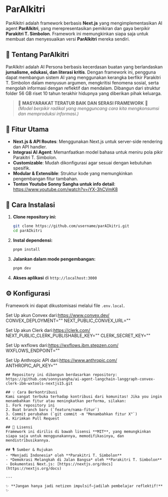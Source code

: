 # ParAIkitri

ParAIkitri adalah framework berbasis **Next.js** yang mengimplementasikan AI agent **ParAIkitri**, yang merepresentasikan pemikiran dan gaya berpikir **Parakitri T. Simbolon**. Framework ini memungkinkan siapa saja untuk membuat dan menyesuaikan versi **ParAIkitri** mereka sendiri.

## 📖 Tentang ParAIkitri

ParAIkitri adalah AI Persona berbasis kecerdasan buatan yang berlandaskan **jurnalisme, edukasi, dan literasi kritis**. Dengan framework ini, pengguna dapat membangun sistem AI yang menggunakan kerangka berfikir Parakitri T. Simbolon dalam menyusun argumen, mengkritisi fenomena sosial, serta mengolah informasi dengan reflektif dan mendalam. Dibangun dari struktur folder 56 GB riset 10 tahun terakhir hidupnya yang diberikan pihak keluarga.

> 🌟 **MASYARAKAT TERATUR BAIK DAN SERASI FRAMEWORK** 🌟  
> _(Model berpikir radikal yang mengguncang cara kita mengkonsumsi dan memproduksi informasi.)_

## 🎯 Fitur Utama
- **Next.js & API Routes**: Menggunakan Next.js untuk server-side rendering dan API handler.
- **Integrasi AI Agent**: Memanfaatkan model bahasa untuk meniru pola pikir Parakitri T. Simbolon.
- **Customizable**: Mudah dikonfigurasi agar sesuai dengan kebutuhan spesifik.
- **Modular & Extensible**: Struktur kode yang memungkinkan pengembangan fitur tambahan.
- **Tonton Youtube Sonny Sangha untuk info detail**: https://www.youtube.com/watch?v=iYX-3hCVmK8

## 🚀 Cara Instalasi

1. **Clone repository ini:**
   ```sh
   git clone https://github.com/username/parAIkitri.git
   cd parAIkitri
   ```
2. **Instal dependensi:**
   ```sh
   pnpm install
   ```
3. **Jalankan dalam mode pengembangan:**
   ```sh
   pnpm dev
   ```
4. **Akses aplikasi** di `http://localhost:3000`

## ⚙️ Konfigurasi

Framework ini dapat dikustomisasi melalui file `.env.local`.

Set Up akun Convex dari:https://www.convex.dev/
CONVEX_DEPLOYMENT=""
NEXT_PUBLIC_CONVEX_URL=""

Set Up akun Clerk dari:https://clerk.com/
NEXT_PUBLIC_CLERK_PUBLISHABLE_KEY=""
CLERK_SECRET_KEY=""

Set Up wxflows dari:https://wxflows.ibm.stepzen.com/
WXFLOWS_ENDPOINT=""

Set Up Anthropic API dari:https://www.anthropic.com/
ANTHROPIC_API_KEY=""
```
## Repository ini dibangun berdasarkan repository: https://github.com/sonnysangha/ai-agent-langchain-langgraph-convex-clerk-ibm-wxtools-nextjs15.git

## 💡 Cara Berkontribusi
Kami sangat terbuka terhadap kontribusi dari komunitas! Jika you ingin menambahkan fitur atau meningkatkan performa, silakan:
1. Fork repository ini
2. Buat branch baru (`feature/nama-fitur`)
3. Commit perubahan (`git commit -m "Menambahkan fitur X"`)
4. Kirimkan Pull Request

## 📜 Lisensi
Framework ini dirilis di bawah lisensi **MIT**, yang memungkinkan siapa saja untuk menggunakannya, memodifikasinya, dan mendistribusikannya.

## 🎙️ Sumber & Rujukan
- *Menjadi Indonesia* oleh **Parakitri T. Simbolon**
- *Demokrasi Melangkah di Jalan Bangsa* oleh **Parakitri T. Simbolon**
- Dokumentasi Next.js: [https://nextjs.org/docs](https://nextjs.org/docs)

---

✨ **Jangan hanya jadi netizen impulsif—jadilah pembelajar reflektif!** ✨
